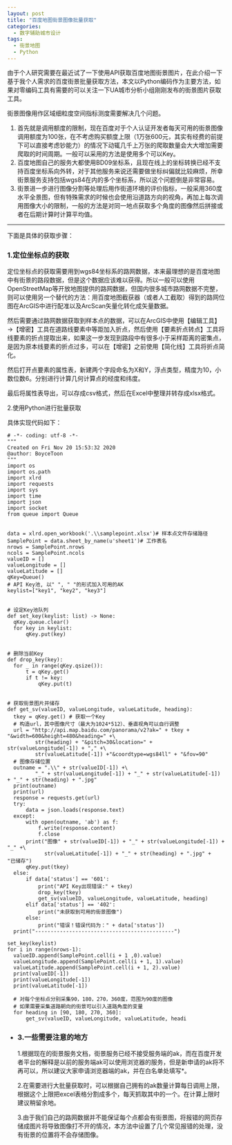 ```yaml
---
layout: post
title: "百度地图街景图像批量获取"
categories:
  - 数字辅助城市设计
tags:
  - 街景地图
  - Python
---
```

由于个人研究需要在最近试了一下使用API获取百度地图街景图片，在此介绍一下基于我个人需求的百度街景批量获取方法，本文以Python编码作为主要方法，如果对零编码工具有需要的可以关注一下UA城市分析小组刚刚发布的街景图片获取工具。

街景图像用作区域细粒度空间指标测度需要解决几个问题。

1. 首先就是调用额度的限制，现在百度对于个人认证开发者每天可用的街景图像调用额度为100张，在不考虑购买额度上限（1万张600元，其实有经费的前提下可以直接考虑钞能力）的情况下动辄几千上万张的爬取数量会大大增加需要爬取的时间周期。一般可以采用的方法是使用多个可以Key。
1. 百度地图自己的服务大都使用BD09坐标系，且现在线上的坐标转换已经不支持百度坐标系向外转，对于其他服务来说还需要做坐标纠偏就比较麻烦，所幸街景服务支持包括wgs84在内的多个坐标系，所以这个问题倒是非常容易。
1. 街景进一步进行图像分割等处理后用作街道环境的评价指标，一般采用360度水平全景图，但有特殊需求的时候也会使用沿道路方向的视角，再加上每次调用图像大小的限制，一般的方法是对同一地点获取多个角度的图像然后拼接或者在后期计算时计算平均值。

---

下面是具体的获取步骤：

### 1.定位坐标点的获取

定位坐标点的获取需要用到wgs84坐标系的路网数据，本来最理想的是百度地图中有街景的路段数据，但是这个数据应该难以获得。所以一般可以使用OpenStreetMap等开放地图提供的路网数据，但国内很多城市路网数据不完整，则可以使用另一个替代的方法：用百度地图截获器（或者人工截取）得到的路网位图在ArcGIS中进行配准以及ArcScan矢量化转化成矢量数据。

然后需要通过路网数据获取到样本点的数据，可以在ArcGIS中使用【编辑工具】→【增密】工具在道路线要素中等距加入折点，然后使用【要素折点转点】工具将线要素的折点提取出来，如果这一步发现到路段中有很多小于采样距离的密集点，是因为原本线要素的折点过多，可以在【增密】之前使用【简化线】工具将折点简化。

然后打开点要素的属性表，新建两个字段命名为X和Y，浮点类型，精度为10，小数位数6。分别进行计算几何计算点的经度和纬度。

最后将属性表导出，可以存成csv格式，然后在Excel中整理并转存成xlsx格式。

2.使用Python进行批量获取

具体实现代码如下：

```
# -*- coding: utf-8 -*-
"""
Created on Fri Nov 20 15:53:32 2020
@author: BoyceToon
"""
import os
import os.path
import xlrd
import requests
import sys
import time
import json
import socket
from queue import Queue


data = xlrd.open_workbook('.\\samplepoint.xlsx')# 样本点文件存储路径
SamplePoint = data.sheet_by_name(u'sheet1')# 工作表名
nrows = SamplePoint.nrows
ncols = SamplePoint.ncols
valueID = []
valueLongitude = []
valueLatitude = []
qKey=Queue()
# API Key池, 以" ", " "的形式加入可用的AK
keylist=["key1", "key2", "key3"]


# 设定Key池队列
def set_key(keylist: list) -> None:
  qKey.queue.clear()
  for key in keylist:
      qKey.put(key)


# 删除当前Key
def drop_key(key):
  for _ in range(qKey.qsize()):
      t = qKey.get()
      if t != key:
          qKey.put(t)


# 获取街景图片并储存
def get_sv(valueID, valueLongitude, valueLatitude, heading):
  tkey = qKey.get() # 获取一个Key
  # 构造url，其中图像尺寸（最大为1024*512）、垂直视角可以自行调整
  url = "http://api.map.baidu.com/panorama/v2?ak=" + tkey + "&width=600&height=480&heading=" +\
         str(heading) + "&pitch=30&location=" + str(valueLongitude[-1]) + "," +\
         str(valueLatitude[-1]) +"&coordtype=wgs84ll" + "&fov=90"
  # 图像存储位置
  outname = ".\\" + str(valueID[-1]) +\
         "_" + str(valueLongitude[-1]) + "_" + str(valueLatitude[-1]) + "_" + str(heading) + ".jpg"
  print(outname)
  print(url)
  response = requests.get(url)
  try:
      data = json.loads(response.text)
  except:
      with open(outname, 'ab') as f:
          f.write(response.content)
          f.close
      print("图像" + str(valueID[-1]) + "_" + str(valueLongitude[-1]) + "_" +\
            str(valueLatitude[-1]) + "_" + str(heading) + ".jpg" +  "已储存")
      qKey.put(tkey)
  else:
      if data['status'] == '601':
          print("API Key出现错误:" + tkey)
          drop_key(tkey)
          get_sv(valueID, valueLongitude, valueLatitude, heading)
      elif data['status'] == '402':
          print("未获取到可用的街景图像")
      else:
          print("错误！错误代码为：" + data['status'])
  print("---------------------------------------------")

set_key(keylist)
for i in range(nrows-1):
  valueID.append(SamplePoint.cell(i + 1 ,0).value)
  valueLongitude.append(SamplePoint.cell(i + 1, 1).value)
  valueLatitude.append(SamplePoint.cell(i + 1, 2).value)
  print(valueID[-1])
  print(valueLongitude[-1])
  print(valueLatitude[-1])
  
  # 对每个坐标点分别采集90，180，270，360度，范围为90度的图像
  # 如果需要采集道路朝向的街景可以引入道路角度的变量
  for heading in [90, 180, 270, 360]:
      get_sv(valueID, valueLongitude, valueLatitude, headi
```
- ### 3.一些需要注意的地方
  
  1.根据现在的街景服务文档，街景服务已经不接受服务端的ak，而在百度开发者平台的解释是以前的服务端ak可以使用浏览器的服务，但是新申请的ak将不再可以，所以建议大家申请浏览器端的ak，并在白名单处填写*。
  
  2.在需要进行大批量获取时，可以根据自己拥有的ak数量计算每日调用上限，根据这个上限把excel表格分割成多个，每天抓取其中的一个。在计算上限时建议稍留余地。
  
  3.由于我们自己的路网数据并不能保证每个点都会有街景图，将报错的网页存储成图片将导致图像打不开的情况，本方法中设置了几个常见报错的处理，没有街景的位置将不会存储图像。